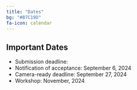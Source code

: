 ```yaml
---
title: "Dates"
bg: "#B7C19D"
fa-icon: calendar
---
```


## Important Dates 

- Submission deadline: 
- Notification of acceptance: September 6, 2024
- Camera-ready deadline: September 27, 2024
- Workshop: November, 2024

